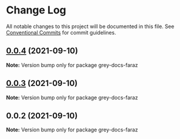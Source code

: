 # Change Log

All notable changes to this project will be documented in this file.
See [Conventional Commits](https://conventionalcommits.org) for commit guidelines.

## [0.0.4](https://gitlab.com/farazahmadkhan15/docs-theme-faraz/compare/grey-docs-faraz@0.0.3...grey-docs-faraz@0.0.4) (2021-09-10)

**Note:** Version bump only for package grey-docs-faraz





## [0.0.3](https://gitlab.com/farazahmadkhan15/docs-theme-faraz/compare/grey-docs-faraz@0.0.2...grey-docs-faraz@0.0.3) (2021-09-10)

**Note:** Version bump only for package grey-docs-faraz





## 0.0.2 (2021-09-10)

**Note:** Version bump only for package grey-docs-faraz
